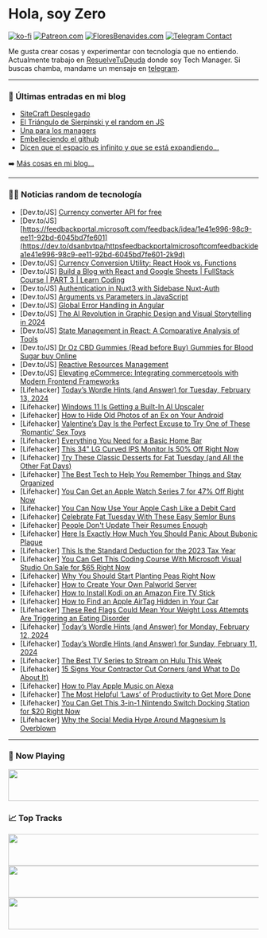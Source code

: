 # Hola, soy Zero

[![ko-fi](https://ko-fi.com/img/githubbutton_sm.svg)](https://ko-fi.com/J3J4N0LUK)
[![Patreon.com](https://img.shields.io/endpoint.svg?url=https%3A%2F%2Fshieldsio-patreon.vercel.app%2Fapi%3Fusername%3Dzerodragon%26type%3Dpatrons&style=for-the-badge)](https://patreon.com/zerodragon)
[![FloresBenavides.com](https://img.shields.io/website?down_message=oops&label=MiBlog&style=for-the-badge&up_message=online&url=https%3A%2F%2Ffloresbenavides.com)](https://floresbenavides.com)
[![Telegram Contact](https://img.shields.io/badge/escr%C3%ADbeme-ZeroDragon-%2326A5E4?style=for-the-badge&logo=telegram)](https://t.me/zerodragon)

Me gusta crear cosas y experimentar con tecnología que no entiendo.
Actualmente trabajo en [ResuelveTuDeuda](http://github.com/resuelve) donde soy Tech Manager.
Si buscas chamba, mandame un mensaje en [telegram](https://t.me/zerodragon).

---

### 📕 Últimas entradas en mi blog
<!-- BLOG-POST-LIST:START -->
- [SiteCraft Desplegado](https://floresbenavides.com/sitecraft-desplegado/)
- [El Triángulo de Sierpinski y el random en JS](https://floresbenavides.com/el-triangulo-de-sierpinski-y-el-random-en-js/)
- [Una para los managers](https://floresbenavides.com/una-para-los-managers/)
- [Embelleciendo el github](https://floresbenavides.com/embelleciendo-el-github/)
- [Dicen que el espacio es infinito y que se está expandiendo…](https://floresbenavides.com/dicen-que-el-espacio-es-infinito-y-que-se-esta-expandiendo/)
<!-- BLOG-POST-LIST:END -->

➡️ [Más cosas en mi blog...](https://floresbenavides.com)

---

### 👨‍💻 Noticias random de tecnología
<!-- TECH-POSTS:START -->
- [Dev.to/JS] [Currency converter API for free](https://dev.to/akash32755/currency-converter-api-for-free-35bk)
- [Dev.to/JS] [https://feedbackportal.microsoft.com/feedback/idea/1e41e996-98c9-ee11-92bd-6045bd7fe601](https://dev.to/dsanbvtpa/httpsfeedbackportalmicrosoftcomfeedbackidea1e41e996-98c9-ee11-92bd-6045bd7fe601-2k9d)
- [Dev.to/JS] [Currency Conversion Utility: React Hook vs. Functions](https://dev.to/akash32755/currency-conversion-utility-react-hook-vs-functions-21kn)
- [Dev.to/JS] [Build a Blog with React and Google Sheets | FullStack Course | PART 3 | Learn Coding](https://dev.to/imrankh13332994/build-a-blog-with-react-and-google-sheets-fullstack-course-part-3-learn-coding-5oe)
- [Dev.to/JS] [Authentication in Nuxt3 with Sidebase Nuxt-Auth](https://dev.to/boudydegeer/authentication-in-nuxt3-with-sidebase-nuxt-auth-38bk)
- [Dev.to/JS] [Arguments vs Parameters in JavaScript](https://dev.to/hriztam/arguments-vs-parameters-in-javascript-4kl2)
- [Dev.to/JS] [Global Error Handling in Angular](https://dev.to/sinanozturk997/global-error-handling-in-angular-2eke)
- [Dev.to/JS] [The AI Revolution in Graphic Design and Visual Storytelling in 2024](https://dev.to/yagnapandya9/the-ai-revolution-in-graphic-design-and-visual-storytelling-in-2024-1ion)
- [Dev.to/JS] [State Management in React: A Comparative Analysis of Tools](https://dev.to/nitin-rachabathuni/state-management-in-react-a-comparative-analysis-of-tools-25de)
- [Dev.to/JS] [Dr Oz CBD Gummies &lpar;Read before Buy&rpar; Gummies for Blood Sugar buy Online](https://dev.to/drozcbdg/dr-oz-cbd-gummies-read-before-buy-gummies-for-blood-sugar-buy-online-2o6b)
- [Dev.to/JS] [Reactive Resources Management](https://dev.to/ninjin/reactive-resources-management-39i5)
- [Dev.to/JS] [Elevating eCommerce: Integrating commercetools with Modern Frontend Frameworks](https://dev.to/nitin-rachabathuni/elevating-ecommerce-integrating-commercetools-with-modern-frontend-frameworks-4bd9)
- [Lifehacker] [Today’s Wordle Hints &lpar;and Answer&rpar; for Tuesday, February 13, 2024](https://lifehacker.com/entertainment/wordle-answer-today-february-13-2024)
- [Lifehacker] [Windows 11 Is Getting a Built-In AI Upscaler](https://lifehacker.com/tech/windows-11-is-getting-a-new-ai-upscaler)
- [Lifehacker] [How to Hide Old Photos of an Ex on Your Android](https://lifehacker.com/tech/how-to-hide-your-exs-photos-from-your-android-phone)
- [Lifehacker] [Valentine’s Day Is the Perfect Excuse to Try One of These ‘Romantic’ Sex Toys](https://lifehacker.com/relationships/best-sex-toys-to-try-for-valentines-day)
- [Lifehacker] [Everything You Need for a Basic Home Bar](https://lifehacker.com/food-drink/how-to-set-up-home-bar)
- [Lifehacker] [This 34&quot; LG Curved IPS Monitor Is 50% Off Right Now](https://lifehacker.com/tech/this-34-lg-curved-ips-monitor-is-50-off-right-now)
- [Lifehacker] [Try These Classic Desserts for Fat Tuesday &lpar;and All the Other Fat Days&rpar;](https://lifehacker.com/the-best-classic-desserts-for-fat-tuesday)
- [Lifehacker] [The Best Tech to Help You Remember Things and Stay Organized](https://lifehacker.com/work/the-best-tech-for-remembering-tasks-and-organization)
- [Lifehacker] [You Can Get an Apple Watch Series 7 for 47% Off Right Now](https://lifehacker.com/tech/you-can-get-an-apple-watch-series-7-for-47-percent-off-right-now)
- [Lifehacker] [You Can Now Use Your Apple Cash Like a Debit Card](https://lifehacker.com/tech/use-apple-cash-like-debit-card)
- [Lifehacker] [Celebrate Fat Tuesday With These Easy Semlor Buns](https://lifehacker.com/food-drink/easy-semlor-bun-recipe)
- [Lifehacker] [People Don&#39;t Update Their Resumes Enough](https://lifehacker.com/work/when-to-update-resume)
- [Lifehacker] [Here Is Exactly How Much You Should Panic About Bubonic Plague](https://lifehacker.com/health/how-much-should-you-worry-about-bubonic-plague)
- [Lifehacker] [This Is the Standard Deduction for the 2023 Tax Year](https://lifehacker.com/money/whats-this-years-standard-deduction)
- [Lifehacker] [You Can Get This Coding Course With Microsoft Visual Studio On Sale for $65 Right Now](https://lifehacker.com/tech/coding-course-microsoft-visual-studio-sale)
- [Lifehacker] [Why You Should Start Planting Peas Right Now](https://lifehacker.com/home/why-you-should-start-planting-peas-right-now)
- [Lifehacker] [How to Create Your Own Palworld Server](https://lifehacker.com/entertainment/how-to-create-palworld-server)
- [Lifehacker] [How to Install Kodi on an Amazon Fire TV Stick](https://lifehacker.com/tech/how-to-install-kodi-on-fire-tv-stick)
- [Lifehacker] [How to Find an Apple AirTag Hidden in Your Car](https://lifehacker.com/tech/how-to-find-an-airtag-hidden-in-your-car)
- [Lifehacker] [These Red Flags Could Mean Your Weight Loss Attempts Are Triggering an Eating Disorder](https://lifehacker.com/health/red-flags-that-your-weight-loss-attempts-are-triggering-an-eating-disorder)
- [Lifehacker] [Today’s Wordle Hints &lpar;and Answer&rpar; for Monday, February 12, 2024](https://lifehacker.com/entertainment/wordle-answer-today-february-12-2024)
- [Lifehacker] [Today’s Wordle Hints &lpar;and Answer&rpar; for Sunday, February 11, 2024](https://lifehacker.com/entertainment/wordle-answer-today-february-11-2024)
- [Lifehacker] [The Best TV Series to Stream on Hulu This Week](https://lifehacker.com/entertainment/best-new-tv-shows-to-stream-on-hulu)
- [Lifehacker] [15 Signs Your Contractor Cut Corners &lpar;and What to Do About It&rpar;](https://lifehacker.com/home/signs-your-contractor-cut-corners-in-your-remodel)
- [Lifehacker] [How to Play Apple Music on Alexa](https://lifehacker.com/tech/how-to-play-apple-music-on-alexa)
- [Lifehacker] [The Most Helpful ‘Laws’ of Productivity to Get More Done](https://lifehacker.com/work/laws-of-productivity)
- [Lifehacker] [You Can Get This 3-in-1 Nintendo Switch Docking Station for $20 Right Now](https://lifehacker.com/nintendo-switch-docking-station-sale)
- [Lifehacker] [Why the Social Media Hype Around Magnesium Is Overblown](https://lifehacker.com/health/why-is-magnesium-so-popular-right-now)<!-- TECH-POSTS:END -->

---

### 🎵 Now Playing
<a href="https://spotify-now-playing-dun.vercel.app/now-playing?open"><img src="https://spotify-now-playing-dun.vercel.app/now-playing" width="540" height="64"></a>

### 📈 Top Tracks
<a href="https://spotify-now-playing-dun.vercel.app/top-tracks?i=1&open"><img src="https://spotify-now-playing-dun.vercel.app/top-tracks?i=1" width="540" height="64"></a>
<a href="https://spotify-now-playing-dun.vercel.app/top-tracks?i=2&open"><img src="https://spotify-now-playing-dun.vercel.app/top-tracks?i=2" width="540" height="64"></a>
<a href="https://spotify-now-playing-dun.vercel.app/top-tracks?i=3&open"><img src="https://spotify-now-playing-dun.vercel.app/top-tracks?i=3" width="540" height="64"></a>
